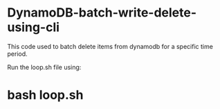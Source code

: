 # DynamoDB-batch-write-delete-using-cli

This code used to batch delete items from dynamodb for a specific time period. 

Run the loop.sh file using: 
# bash loop.sh
